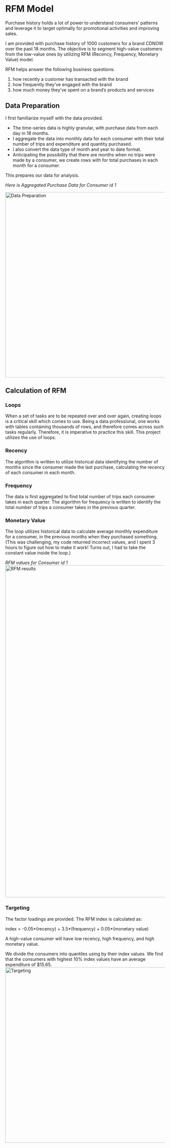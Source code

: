 # RFM Model
Purchase history holds a lot of power to understand consumers’ patterns and leverage it to target optimally for promotional activities and improving sales. 

I am provided with purchase history of 1000 customers for a brand CDNOW over the past 18 months. The objective is to segment high-value customers from the low-value ones by utilizing RFM (Recency, Frequency, Monetary Value) model.

RFM helps answer the following business questions:
1.	how recently a customer has transacted with the brand
2.	how frequently they’ve engaged with the brand
3.	how much money they’ve spent on a brand’s products and services

## Data Preparation

I first familiarize myself with the data provided. 
- The time-series data is highly granular, with purchase data from each day in 18 months. 
- I aggregate the data into monthly data for each consumer with their total number of trips and expenditure and quantity purchased. 
- I also convert the data type of month and year to date format. 
- Anticipating the possibility that there are months when no trips were made by a consumer, we create rows with for total purchases in each month for a consumer. 

This prepares our data for analysis.

_Here is Aggregated Purchase Data for Consumer id 1_

<img width="586" alt="Data Preparation" src="https://user-images.githubusercontent.com/119455759/211009953-1be7f151-cbaa-4c5a-870b-8b54c5ab0501.png">

## Calculation of RFM

### Loops
When a set of tasks are to be repeated over and over again, creating loops is a critical skill which comes to use. Being a data professional, one works with tables containing thousands of rows, and therefore comes across such tasks regularly. Therefore, it is imperative to practice this skill. This project utilizes the use of loops.

### Recency 
The algorithm is written to utilize historical data identifying the number of months since the consumer made the last purchase, calculating the recency of each consumer in each month. 

### Frequency 
The data is first aggregated to find total number of trips each consumer takes in each quarter. The algorithm for frequency is written to identify the total number of trips a consumer takes in the previous quarter.

### Monetary Value
The loop utilizes historical data to calculate average monthly expenditure for a consumer, in the previous months when they purchased something. (This was challenging, my code returned incorrect values, and I spent 3 hours to figure out how to make it work! Turns out, I had to take the constant value inside the loop.)

_RFM values for Consumer id 1_
<img width="1050" alt="RFM results" src="https://user-images.githubusercontent.com/119455759/211010911-f5d38f0b-4739-48fa-99c3-f56e915f70f9.png">

### Targeting 
The factor loadings are provided. 
The RFM index is calculated as:

index = -0.05*(recency) + 3.5*(frequency) + 0.05*(monetary value)

A high-value consumer will have low recency, high frequency, and high monetary value. 

We divide the consumers into quantiles using by their index values. We find that the consumers with highest 10% index values have an average expenditure of $15.65.  
<img width="555" alt="Targeting" src="https://user-images.githubusercontent.com/119455759/211011204-41bff7b3-0c5c-4055-9ae2-a37a83e90158.png">
